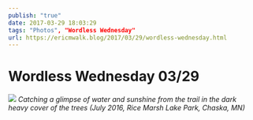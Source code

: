 ```yaml
---
publish: "true"
date: 2017-03-29 18:03:29
tags: "Photos", "Wordless Wednesday"
url: https://ericmwalk.blog/2017/03/29/wordless-wednesday.html
---
```


# Wordless Wednesday 03/29

![](https://ericmwalk.blog/uploads/2022/6ade5e5d35.jpg)
*Catching a glimpse of water and sunshine from the trail in the dark heavy cover of the trees (July 2016, Rice Marsh Lake Park, Chaska, MN)*
